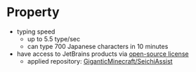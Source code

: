 # Property
- typing speed
    - up to 5.5 type/sec
    - can type 700 Japanese characters in 10 minutes
- have access to JetBrains products via [open-source license](https://www.jetbrains.com/ja-jp/community/opensource)
    - applied repository: [GiganticMinecraft/SeichiAssist](https://github.com/GiganticMinecraft/SeichiAssist)
